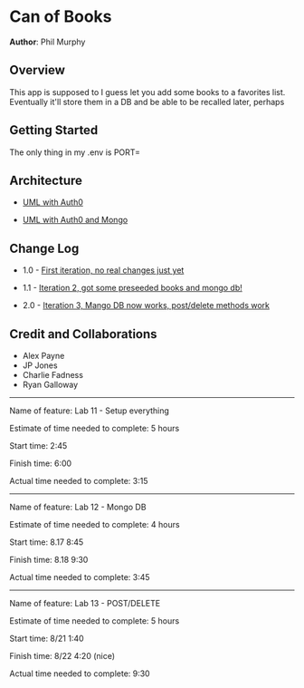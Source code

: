 # Can of Books

**Author**: Phil Murphy

## Overview

This app is supposed to I guess let you add some books to a favorites list. Eventually it'll store them in a DB and be able to be recalled later, perhaps

## Getting Started

The only thing in my .env is PORT=

## Architecture

* [UML with Auth0](umls/uml_for_auth0.png)

* [UML with Auth0 and Mongo](umls/uml-auth0-mongo.png)

## Change Log

* 1.0 - [First iteration, no real changes just yet](https://github.com/phmurphy212/can-of-books-backend/pull/2)

* 1.1 - [Iteration 2, got some preseeded books and mongo db!](https://github.com/phmurphy212/can-of-books-backend/pull/4)

* 2.0 - [Iteration 3, Mango DB now works, post/delete methods work](https://github.com/phmurphy212/can-of-books-frontend/pull/3)

## Credit and Collaborations

* Alex Payne
* JP Jones
* Charlie Fadness
* Ryan Galloway

____________________________

Name of feature: Lab 11 - Setup everything

Estimate of time needed to complete: 5 hours

Start time: 2:45

Finish time: 6:00

Actual time needed to complete: 3:15

____________________________

Name of feature: Lab 12 - Mongo DB

Estimate of time needed to complete: 4 hours

Start time: 8.17 8:45

Finish time: 8.18 9:30

Actual time needed to complete: 3:45

____________________________

Name of feature: Lab 13 - POST/DELETE

Estimate of time needed to complete: 5 hours

Start time: 8/21 1:40

Finish time: 8/22 4:20 (nice)

Actual time needed to complete: 9:30
